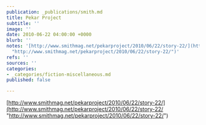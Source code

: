 ```yaml
---
publication: _publications/smith.md
title: Pekar Project
subtitle: ''
image: ''
date: 2010-06-22 04:00:00 +0000
blurb: ''
notes: '[http://www.smithmag.net/pekarproject/2010/06/22/story-22/](http://www.smithmag.net/pekarproject/2010/06/22/story-22/
  "http://www.smithmag.net/pekarproject/2010/06/22/story-22/")'
refs: ''
sources: ''
categories:
- _categories/fiction-miscellaneous.md
published: false

---
```

[http://www.smithmag.net/pekarproject/2010/06/22/story-22/](http://www.smithmag.net/pekarproject/2010/06/22/story-22/ "http://www.smithmag.net/pekarproject/2010/06/22/story-22/")